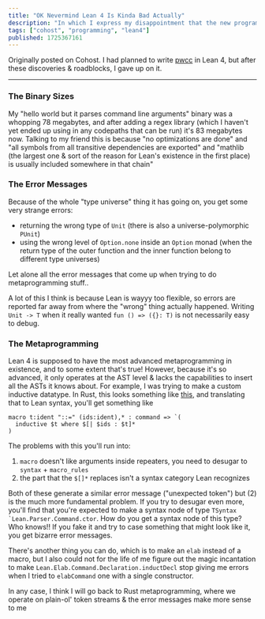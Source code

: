 ```yaml
---
title: "OK Nevermind Lean 4 Is Kinda Bad Actually"
description: "In which I express my disappointment that the new programming language I'm learning isn't so good after all..."
tags: ["cohost", "programming", "lean4"]
published: 1725367161
---
```


Originally posted on Cohost. I had planned to write [pwcc](/tags/pwcc) in Lean 4, but after these discoveries & roadblocks, I gave up on it.

---

### The Binary Sizes

My "hello world but it parses command line arguments" binary was a whopping 78 megabytes, and after adding a regex library (which I haven't yet ended up using in any codepaths that can be run) it's 83 megabytes now. Talking to my friend this is because "no optimizations are done" and "all symbols from all transitive dependencies are exported" and "mathlib (the largest one & sort of the reason for Lean's existence in the first place) is usually included somewhere in that chain"

### The Error Messages

Because of the whole "type universe" thing it has going on, you get some very strange errors:

- returning the wrong type of `Unit` (there is also a universe-polymorphic `PUnit`)
- using the wrong level of `Option.none` inside an `Option` monad (when the return type of the outer function and the inner function belong to different type universes)

Let alone all the error messages that come up when trying to do metaprogramming stuff..

A lot of this I think is because Lean is wayyy too flexible, so errors are reported far away from where the "wrong" thing actually happened. Writing `Unit -> T` when it really wanted `fun () => ({}: T)` is not necessarily easy to debug.

### The Metaprogramming

Lean 4 is supposed to have the most advanced metaprogramming in existence, and to some extent that's true! However, because it's so advanced, it only operates at the AST level & lacks the capabilities to insert all the ASTs it knows about. For example, I was trying to make a custom inductive datatype. In Rust, this looks something like [this](https://play.rust-lang.org/?version=stable&mode=debug&edition=2021&gist=370a6c198e6da266529a592c5916a5c1), and translating that to Lean syntax, you'll get something like

```lean4
macro t:ident "::=" (ids:ident),* : command => `(
  inductive $t where $[| $ids : $t]*
)
```

The problems with this you'll run into:

1. `macro` doesn't like arguments inside repeaters, you need to desugar to `syntax` + `macro_rules`
2. the part that the `$[]*` replaces isn't a syntax category Lean recognizes

Both of these generate a similar error message ("unexpected token") but (2) is the much more fundamental problem. If you try to desugar even more, you'll find that you're expected to make a syntax node of type <code>TSyntax `Lean.Parser.Command.ctor</code>. How do you get a syntax node of this type? Who knows!! If you fake it and try to case something that might look like it, you get bizarre error messages.

There's another thing you can do, which is to make an `elab` instead of a macro, but I also could not for the life of me figure out the magic incantation to make `Lean.Elab.Command.Declaration.inductDecl` stop giving me errors when I tried to `elabCommand` one with a single constructor.

In any case, I think I will go back to Rust metaprogramming, where we operate on plain-ol' token streams & the error messages make more sense to me
